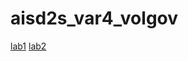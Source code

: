 # aisd2s_var4_volgov
[lab1](https://docs.google.com/document/d/1VxU2uxJV10rJNZtLycOV64xSbVmx7V0-/edit)
[lab2](https://docs.google.com/document/d/1L-doO_8pcQJ2gBpHUw7w7zEiB3auwPjt/edit)

